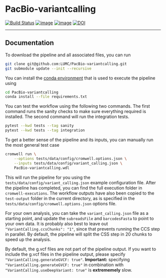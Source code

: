 # PacBio-variantcalling

[![Build Status](https://travis-ci.com/LUMC/PacBio-variantcalling.svg?branch=master)](https://travis-ci.com/LUMC/PacBio-variantcalling)
[![image](https://img.shields.io/github/release/LUMC/PacBio-variantcalling.svg)](https://github.com/LUMC/PacBio-variantcalling/releases)
[![image](https://img.shields.io/github/release-date/LUMC/PacBio-variantcalling.svg)](https://github.com/LUMC/PacBio-variantcalling/releases)
[![DOI](https://zenodo.org/badge/314152152.svg)](https://zenodo.org/badge/latestdoi/314152152)

------------------------------------------------------------------------

## Documentation
To download the pipeline and all associated files, you can run
```bash
git clone git@github.com:LUMC/PacBio-variantcalling.git
git submodule update --init --recursive
```

You can install the
[conda environment](https://docs.conda.io/projects/conda/en/latest/user-guide/install/linux.html)
that is used to execute the pipeline using
```bash
cd PacBio-variantcalling
conda install --file requirements.txt
```

You can test the workflow using the following two commands. The first command
runs the sanity checks to make sure everything required is installed. The
second command will run the integration tests.
```bash
pytest --kwd tests --tag sanity
pytest --kwd tests --tag integration
```

To get a better sense of the pipeline and its inputs, you can manually run the
most general test case
```bash
cromwell run \
    --options tests/data/config/cromwell.options.json \
    --inputs tests/data/config/variant_calling.json \
    PacBio-variantcalling.wdl
```

This will run the pipeline for you using the
`tests/data/config/variant_calling.json` example configuration file. After the
pipeline has completed, you can find the full execution folder in
`cromwell-executions`. The workflow outputs have also
been copied to the `test-output` folder in the current directory, as is
specified in the `tests/data/config/cromwell.options.json` options file.

For your own analysis, you can take the `variant_calling.json` file as a
starting point, and update the `subreadsFile` and `barcodesFasta` to point to
your own data. It is probably also best to leave out
`"VariantCalling.ccsChunks": "1"`, since that prevents running the CCS step in
parallel. By default, the pipeline will split the CSS step in 20 chunks to
speed up the analysis.

By default, the g.vcf files are not part of the pipeline output. If you want to
include the g.vcf files in the pipeline output, please specify
`"VariantCalling.generateGVCF: true"`. **Important:** specifying
`"VariantCalling.generateGVCF: true"` in combination with
`"VariantCalling.useDeepVariant: true"` is **extrememely** slow.
